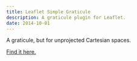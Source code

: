 ```yaml
---
title: Leaflet Simple Graticule
description: A graticule plugin for Leaflet.
date: 2014-10-01
---
```


A graticule, but for unprojected Cartesian spaces.

[Find it here.](https://github.com/ablakey/Leaflet.SimpleGraticule)
